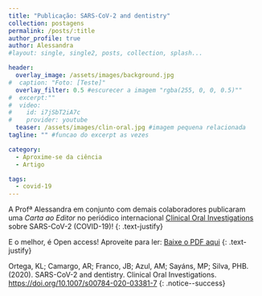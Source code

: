 ```yaml
---
title: "Publicação: SARS-CoV-2 and dentistry"
collection: postagens
permalink: /posts/:title
author_profile: true
author: Alessandra
#layout: single, single2, posts, collection, splash...

header:
  overlay_image: /assets/images/background.jpg
#  caption: "Foto: [Teste]"
  overlay_filter: 0.5 #escurecer a imagem "rgba(255, 0, 0, 0.5)""
#  excerpt:""
#  video:
#    id: i7jSbT2iA7c
#    provider: youtube
  teaser: /assets/images/clin-oral.jpg #imagem pequena relacionada
tagline: "" #funcao do excerpt as vezes

category:
  - Aproxime-se da ciência
  - Artigo

tags:
  - covid-19
---
```

A Profª Alessandra em conjunto com demais colaboradores publicaram uma *Carta ao Editor* no periódico internacional <a href="https://www.springer.com/journal/784/">Clinical Oral Investigations</a> sobre SARS-CoV-2 (COVID-19)!
{: .text-justify}

E o melhor, é Open access! Aproveite para ler: <a href="/laces/assets/images/alessandra/covid-alessandra.pdf" class="btn btn--success">Baixe o PDF aqui</a>
{: .text-justify}

Ortega, KL; Camargo, AR; Franco, JB; Azul, AM; Sayáns, MP; Silva, PHB. (2020). SARS-CoV-2 and dentistry. Clinical Oral Investigations. <a href="https://doi.org/10.1007/s00784-020-03381-7">https://doi.org/10.1007/s00784-020-03381-7</a>
{: .notice--success}
